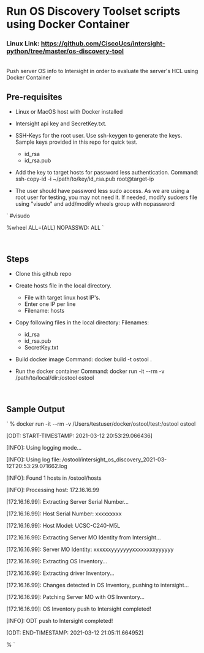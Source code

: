 # Run OS Discovery Toolset scripts using Docker Container 
### Linux Link: https://github.com/CiscoUcs/intersight-python/tree/master/os-discovery-tool

<br>
Push server OS info to Intersight in order to evaluate the server's HCL using Docker Container

## Pre-requisites
- Linux or MacOS host with Docker installed
- Intersight api key and SecretKey.txt. 
- SSH-Keys for the root user. Use ssh-keygen to generate the keys. Sample keys provided in this repo for quick test. 
  - id_rsa 
  - id_rsa.pub

- Add the key to target hosts for password less authentication. 
 Command: ssh-copy-id -i ~/path/to/key/id_rsa.pub root@target-ip

- The user should have password less sudo access. As we are using a root user for testing, you may not need it. 
  If needed, modify sudoers file using "visudo" and add/modify wheels group with nopassword

`
 #visudo 

 %wheel  ALL=(ALL)       NOPASSWD: ALL
`

<br>

## Steps
  - Clone this github repo
  - Create hosts file in the local directory.
    - File with target linux host IP's. 
    - Enter one IP per line
    - Filename: hosts 
  
  - Copy following files in the local directory: 
    Filenames: 
    - id_rsa 
    - id_rsa.pub
    - SecretKey.txt 
  
  - Build docker image
    Command: docker build -t ostool .

  - Run the docker container
    Command: docker run -it --rm -v /path/to/local/dir:/ostool ostool

<br>

## Sample Output
`
% docker run -it --rm -v /Users/testuser/docker/ostool/test:/ostool ostool 
 
[ODT: START-TIMESTAMP: 2021-03-12 20:53:29.066436]

[INFO]: Using logging mode...

[INFO]: Using log file: /ostool/intersight_os_discovery_2021-03-12T20:53:29.071662.log

[INFO]: Found 1 hosts in /ostool/hosts

[INFO]: Processing host: 172.16.16.99

[172.16.16.99]: Extracting Server Serial Number... 

[172.16.16.99]: Host Serial Number: xxxxxxxxx

[172.16.16.99]: Host Model: UCSC-C240-M5L

[172.16.16.99]: Extracting Server MO Identity from Intersight... 

[172.16.16.99]: Server MO Identity: xxxxxxyyyyyyyxxxxxxxxyyyyyy

[172.16.16.99]: Extracting OS Inventory... 

[172.16.16.99]: Extracting driver Inventory... 

[172.16.16.99]: Changes detected in OS Inventory, pushing to intersight...

[172.16.16.99]: Patching Server MO with OS Inventory...

[172.16.16.99]: OS Inventory push to Intersight completed!

[INFO]: ODT push to Intersight completed!

[ODT: END-TIMESTAMP: 2021-03-12 21:05:11.664952]

% 
`